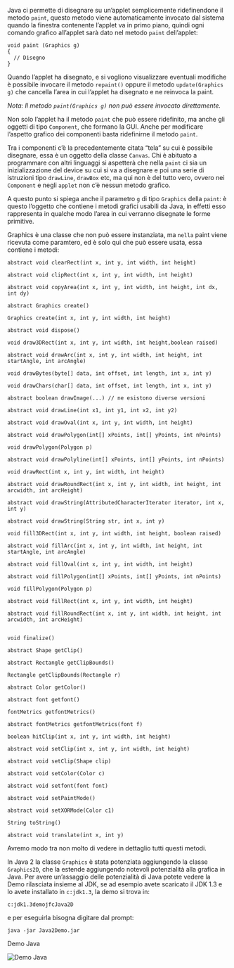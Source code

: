 Java ci permette di disegnare su un’applet semplicemente ridefinendone il metodo `paint`, questo metodo viene automaticamente invocato dal sistema quando la finestra contenente l’applet va in primo piano, quindi ogni comando grafico all’applet sarà dato nel metodo `paint` dell’applet:

```
void paint (Graphics g)
{
  // Disegno
}

```

Quando l’applet ha disegnato, e si vogliono visualizzare eventuali modifiche è possibile invocare il metodo `repaint()` oppure il metodo `update(Graphics g)` che cancella l’area in cui l’applet ha disegnato e ne reinvoca la paint.

_Nota: Il metodo `paint(Graphics g)` non può essere invocato direttamente._

Non solo l’applet ha il metodo `paint` che può essere ridefinito, ma anche gli oggetti di tipo `Component`, che formano la GUI. Anche per modificare l’aspetto grafico dei componenti basta ridefinirne il metodo `paint`.

Tra i componenti c’è la precedentemente citata “tela” su cui è possibile disegnare, essa è un oggetto della classe `Canvas`. Chi è abituato a programmare con altri linguaggi si aspetterà che nella `paint` ci sia un inizializzazione del device su cui si va a disegnare e poi una serie di istruzioni tipo `drawLine`, `drawBox` etc, ma qui non è del tutto vero, ovvero nei `Component` e negli `applet` non c’è nessun metodo grafico.

A questo punto si spiega anche il parametro `g` di tipo `Graphics` della `paint`: è questo l’oggetto che contiene i metodi grafici usabili da Java, in effetti esso rappresenta in qualche modo l’area in cui verranno disegnate le forme primitive.

Graphics è una classe che non può essere instanziata, ma `nella` paint viene ricevuta come paramtero, ed è solo qui che può essere usata, essa contiene i metodi:

```
abstract void clearRect(int x, int y, int width, int height)

abstract void clipRect(int x, int y, int width, int height)

abstract void copyArea(int x, int y, int width, int height, int dx, int dy)

abstract Graphics create()

Graphics create(int x, int y, int width, int height)

abstract void dispose()

void draw3DRect(int x, int y, int width, int height,boolean raised)

abstract void drawArc(int x, int y, int width, int height, int startAngle, int arcAngle)

void drawBytes(byte[] data, int offset, int length, int x, int y)

void drawChars(char[] data, int offset, int length, int x, int y)

abstract boolean drawImage(...) // ne esistono diverse versioni

abstract void drawLine(int x1, int y1, int x2, int y2)

abstract void drawOval(int x, int y, int width, int height)

abstract void drawPolygon(int[] xPoints, int[] yPoints, int nPoints)

void drawPolygon(Polygon p)

abstract void drawPolyline(int[] xPoints, int[] yPoints, int nPoints)

void drawRect(int x, int y, int width, int height)

abstract void drawRoundRect(int x, int y, int width, int height, int arcwidth, int arcHeight)

abstract void drawString(AttributedCharacterIterator iterator, int x, int y)

abstract void drawString(String str, int x, int y)

void fill3DRect(int x, int y, int width, int height, boolean raised)

abstract void fillArc(int x, int y, int width, int height, int startAngle, int arcAngle)

abstract void fillOval(int x, int y, int width, int height)

abstract void fillPolygon(int[] xPoints, int[] yPoints, int nPoints)

void fillPolygon(Polygon p)

abstract void fillRect(int x, int y, int width, int height)

abstract void fillRoundRect(int x, int y, int width, int height, int arcwidth, int arcHeight) 


void finalize()

abstract Shape getClip()

abstract Rectangle getClipBounds()

Rectangle getClipBounds(Rectangle r)

abstract Color getColor()

abstract font getfont()

fontMetrics getfontMetrics()

abstract fontMetrics getfontMetrics(font f)

boolean hitClip(int x, int y, int width, int height)

abstract void setClip(int x, int y, int width, int height)

abstract void setClip(Shape clip)

abstract void setColor(Color c)

abstract void setfont(font font)

abstract void setPaintMode()

abstract void setXORMode(Color c1)

String toString()

abstract void translate(int x, int y)

```

Avremo modo tra non molto di vedere in dettaglio tutti questi metodi.

In Java 2 la classe `Graphics` è stata potenziata aggiungendo la classe `Graphics2D`, che la estende aggiungendo notevoli potenzialità alla grafica in Java. Per avere un’assaggio delle potenzialità di Java potete vedere la Demo rilasciata insieme al JDK, se ad esempio avete scaricato il JDK 1.3 e lo avete installato in `c:jdk1.3`, la demo si trova in:

```
c:jdk1.3demojfcJava2D
```

e per eseguirla bisogna digitare dal prompt:

```
java -jar Java2Demo.jar
```

Demo Java

![Demo Java](http://html.it/guide/img/guida_java/29.jpg)